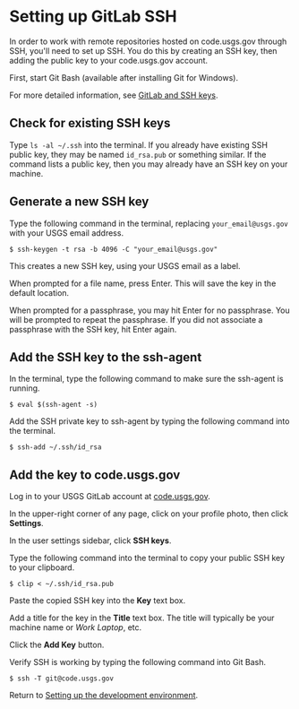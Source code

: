 # Setting up GitLab SSH
In order to work with remote repositories hosted on code.usgs.gov through SSH,
you'll need to set up SSH. You do this by creating an SSH key, then adding the
public key to your code.usgs.gov account.

First, start Git Bash (available after installing Git for Windows).

For more detailed information, see
[GitLab and SSH keys](https://code.usgs.gov/help/ssh/README.md).

## Check for existing SSH keys
Type `ls -al ~/.ssh` into the terminal. If you already have existing SSH
public key, they may be named `id_rsa.pub` or something similar. If the command
lists a public key, then you may already have an SSH key on your machine.

## Generate a new SSH key
Type the following command in the terminal, replacing `your_email@usgs.gov`
with your USGS email address.

```
$ ssh-keygen -t rsa -b 4096 -C "your_email@usgs.gov"
```

This creates a new SSH key, using your USGS email as a label.

When prompted for a file name, press Enter. This will save the key in the
default location.

When prompted for a passphrase, you may hit Enter for no passphrase. You will
be prompted to repeat the passphrase. If you did not associate a passphrase
with the SSH key, hit Enter again.

## Add the SSH key to the ssh-agent
In the terminal, type the following command to make sure the ssh-agent is
running.

```
$ eval $(ssh-agent -s)
```

Add the SSH private key to ssh-agent by typing the following command into the
terminal.

```
$ ssh-add ~/.ssh/id_rsa
```

## Add the key to code.usgs.gov
Log in to your USGS GitLab account at [code.usgs.gov](https://code.usgs.gov>).

In the upper-right corner of any page, click on your profile photo, then click
**Settings**.

In the user settings sidebar, click **SSH keys**.

Type the following command into the terminal to copy your public SSH key to
your clipboard.

```
$ clip < ~/.ssh/id_rsa.pub
```

Paste the copied SSH key into the **Key** text box.

Add a title for the key in the **Title** text box. The title will typically be
your machine name or *Work Laptop*, etc.

Click the **Add Key** button.

Verify SSH is working by typing the following command into Git Bash.

```
$ ssh -T git@code.usgs.gov
```

Return to [Setting up the development environment](setup).
